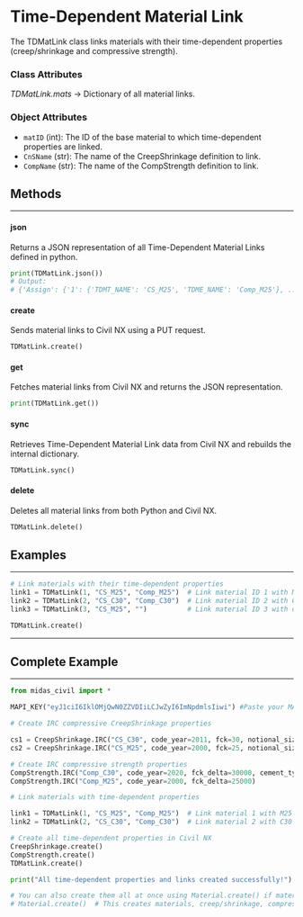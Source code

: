 # Time-Dependent Material Link

The TDMatLink class links materials with their time-dependent properties (creep/shrinkage and compressive strength).

### Class Attributes
*TDMatLink.mats* -> Dictionary of all material links.

### Object Attributes
* `matID` (int): The ID of the base material to which time-dependent properties are linked.
* `CnSName` (str): The name of the CreepShrinkage definition to link.
* `CompName` (str): The name of the CompStrength definition to link.

## Methods
---
#### json
Returns a JSON representation of all Time-Dependent Material Links defined in python.

```py
print(TDMatLink.json())
# Output:
# {'Assign': {'1': {'TDMT_NAME': 'CS_M25', 'TDME_NAME': 'Comp_M25'}, ...}}
```

#### create
Sends material links to Civil NX using a PUT request.

```py
TDMatLink.create()
```

#### get
Fetches material links from Civil NX and returns the JSON representation.

```py
print(TDMatLink.get())
```

#### sync
Retrieves Time-Dependent Material Link data from Civil NX and rebuilds the internal dictionary.

```py
TDMatLink.sync()
```

#### delete
Deletes all material links from both Python and Civil NX.

```py
TDMatLink.delete()
```

## Examples
---
```py
# Link materials with their time-dependent properties
link1 = TDMatLink(1, "CS_M25", "Comp_M25")  # Link material ID 1 with M25 properties
link2 = TDMatLink(2, "CS_C30", "Comp_C30")  # Link material ID 2 with C30 properties
link3 = TDMatLink(3, "CS_M25", "")          # Link material ID 3 with only creep/shrinkage

TDMatLink.create()
```

---

## Complete Example
---
```py
from midas_civil import *

MAPI_KEY("eyJ1ciI6IklOMjQwN0ZZVDIiLCJwZyI6ImNpdmlsIiwi") #Paste your MAPI Key

# Create IRC compressive CreepShrinkage properties

cs1 = CreepShrinkage.IRC("CS_C30", code_year=2011, fck=30, notional_size=150, relative_humidity=75, age_shrinkage=7, type_cement='R', id=1)
cs2 = CreepShrinkage.IRC("CS_M25", code_year=2000, fck=25, notional_size=200, relative_humidity=70, age_shrinkage=3, type_cement='NR', id=2)

# Create IRC compressive strength properties
CompStrength.IRC("Comp_C30", code_year=2020, fck_delta=30000, cement_type=2)
CompStrength.IRC("Comp_M25", code_year=2000, fck_delta=25000)

# Link materials with time-dependent properties

link1 = TDMatLink(1, "CS_M25", "Comp_M25")  # Link material 1 with M25 properties
link2 = TDMatLink(2, "CS_C30", "Comp_C30")  # Link material 2 with C30 properties

# Create all time-dependent properties in Civil NX
CreepShrinkage.create()
CompStrength.create()
TDMatLink.create()

print("All time-dependent properties and links created successfully!")

# You can also create them all at once using Material.create() if materials exist
# Material.create()  # This creates materials, creep/shrinkage, compressive strength, and links
```